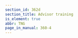 ```yaml
---
section_id: 362d
section_title: Advisor training
is_element: true
abbr: TNG
page_in_manual: 360-4
---
```

